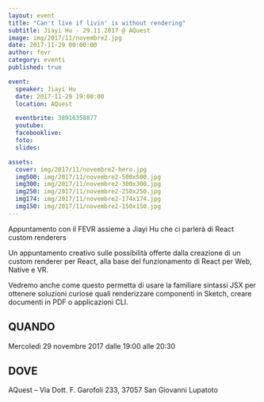 ```yaml
---
layout: event
title: "Can't live if livin' is without rendering"
subtitle: Jiayi Hu - 29.11.2017 @ AQuest
image: img/2017/11/novembre2.jpg
date: 2017-11-29 00:00:00
author: fevr
category: eventi
published: true

event:
  speaker: Jiayi Hu
  date: 2017-11-29 19:00:00
  location: AQuest

  eventbrite: 38916358877
  youtube:
  facebooklive: 
  foto: 
  slides:

assets:
  cover: img/2017/11/novembre2-hero.jpg
  img500: img/2017/11/novembre2-500x500.jpg
  img300: img/2017/11/novembre2-300x300.jpg
  img250: img/2017/11/novembre2-250x250.jpg
  img174: img/2017/11/novembre2-174x174.jpg
  img150: img/2017/11/novembre2-150x150.jpg
---
```


Appuntamento con il FEVR assieme a Jiayi Hu che ci parlerà di React custom renderers

Un appuntamento creativo sulle possibilità offerte dalla creazione di un custom renderer per React, 
alla base del funzionamento di React per Web, Native e VR.

Vedremo anche come questo permetta di usare la familiare sintassi JSX per ottenere soluzioni 
curiose quali renderizzare componenti in Sketch, creare documenti in PDF o applicazioni CLI.

## QUANDO

Mercoledì 29 novembre 2017 dalle 19:00 alle 20:30

## DOVE

AQuest – Via Dott. F. Garofoli 233, 37057 San Giovanni Lupatoto
